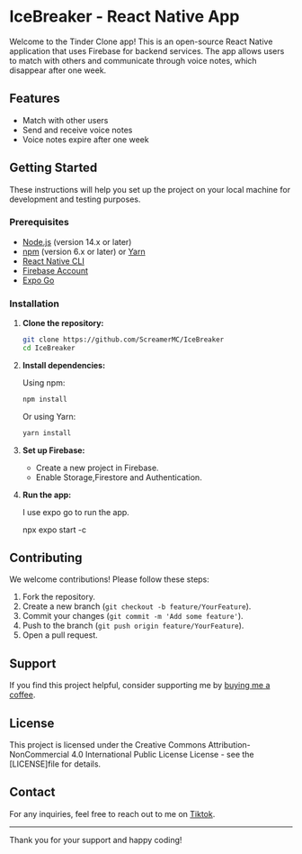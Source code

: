 # IceBreaker - React Native App

Welcome to the Tinder Clone app! This is an open-source React Native application that uses Firebase for backend services. The app allows users to match with others and communicate through voice notes, which disappear after one week.

## Features

- Match with other users
- Send and receive voice notes
- Voice notes expire after one week

## Getting Started

These instructions will help you set up the project on your local machine for development and testing purposes.

### Prerequisites

- [Node.js](https://nodejs.org/) (version 14.x or later)
- [npm](https://www.npmjs.com/) (version 6.x or later) or [Yarn](https://yarnpkg.com/)
- [React Native CLI](https://reactnative.dev/docs/environment-setup)
- [Firebase Account](https://firebase.google.com/)
- [Expo Go](https://expo.dev/client)

### Installation

1. **Clone the repository:**

   ```bash
   git clone https://github.com/ScreamerMC/IceBreaker
   cd IceBreaker
   ```

2. **Install dependencies:**

   Using npm:

   ```bash
   npm install
   ```

   Or using Yarn:

   ```bash
   yarn install
   ```

3. **Set up Firebase:**

   - Create a new project in Firebase.
   - Enable Storage,Firestore and Authentication.


4. **Run the app:**

   I use expo go to run the app. 

   npx expo start -c

## Contributing

We welcome contributions! Please follow these steps:

1. Fork the repository.
2. Create a new branch (`git checkout -b feature/YourFeature`).
3. Commit your changes (`git commit -m 'Add some feature'`).
4. Push to the branch (`git push origin feature/YourFeature`).
5. Open a pull request.

## Support

If you find this project helpful, consider supporting me by [buying me a coffee](https://buymeacoffee.com/andresgarcia).

## License

This project is licensed under the Creative Commons Attribution-NonCommercial 4.0 International Public License License - see the [LICENSE]file for details.

## Contact

For any inquiries, feel free to reach out to me on [Tiktok](https://www.tiktok.com/@GarciaCoding).

---

Thank you for your support and happy coding!
